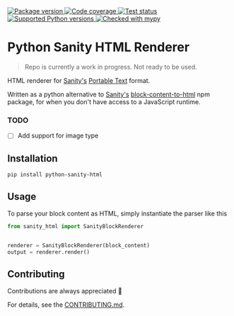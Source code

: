 <a href="https://pypi.org/project/python-sanity-html/">
    <img src="https://img.shields.io/pypi/v/python-sanity-html.svg" alt="Package version">
</a>
<a href="https://codecov.io/gh/otovo/python-sanity-html">
    <img src="https://codecov.io/gh/otovo/python-sanity-html/branch/main/graph/badge.svg" alt="Code coverage">
</a>
<a href="https://pypi.org/project/python-sanity-html/">
    <img src="https://github.com/otovo/python-sanity-html/actions/workflows/test.yml/badge.svg" alt="Test status">
</a>
<a href="https://pypi.org/project/python-sanity-html/">
    <img src="https://img.shields.io/badge/python-3.7%2B-blue" alt="Supported Python versions">
</a>
<a href="http://mypy-lang.org/">
    <img src="http://www.mypy-lang.org/static/mypy_badge.svg" alt="Checked with mypy">
</a>

# Python Sanity HTML Renderer

> Repo is currently a work in progress. Not ready to be used.

HTML renderer for [Sanity's](https://www.sanity.io/) [Portable Text](https://github.com/portabletext/portabletext) format.

Written as a python alternative to [Sanity's](https://www.sanity.io/) [block-content-to-html](https://www.npmjs.com/package/%40sanity/block-content-to-html) npm package,
for when you don't have access to a JavaScript runtime.

### TODO

- [ ] Add support for image type

## Installation

```
pip install python-sanity-html
```

## Usage

To parse your block content as HTML, simply instantiate the parser like this

```python
from sanity_html import SanityBlockRenderer


renderer = SanityBlockRenderer(block_content)
output = renderer.render()
```

## Contributing

Contributions are always appreciated 👏

For details, see the [CONTRIBUTING.md](https://github.com/otovo/python-sanity-html/blob/main/CONTRIBUTING.md).
